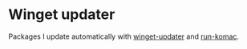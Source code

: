 # Winget updater

Packages I update automatically with [winget-updater](https://github.com/michidk/winget-updater) and [run-komac](https://github.com/michidk/run-komac/).
